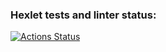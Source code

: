 ### Hexlet tests and linter status:
[![Actions Status](https://github.com/ZEN1Xs/frontend-project-lvl1/workflows/hexlet-check/badge.svg)](https://github.com/ZEN1Xs/frontend-project-lvl1/actions)